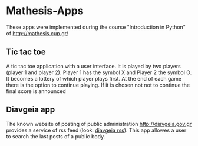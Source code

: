 # Mathesis-Apps

These apps were implemented during the course "Introduction in Python" of http://mathesis.cup.gr/

## Tic tac toe ##
A tic tac toe application with a user interface. It is played by two players (player 1 and player 2). Player 1 has the symbol X and Player 2 the symbol O. It becomes a lottery of which player plays first. At the end of each game there is the option to continue playing. If it is chosen not not to continue the final score is announced

## Diavgeia app ##
The known website of posting of public administration http://diavgeia.gov.gr provides a service of rss feed (look: [diavgeia rss](https://diavgeia.gov.gr/blog/?p=116)). This app allowes a user to search the last posts of a public body.
